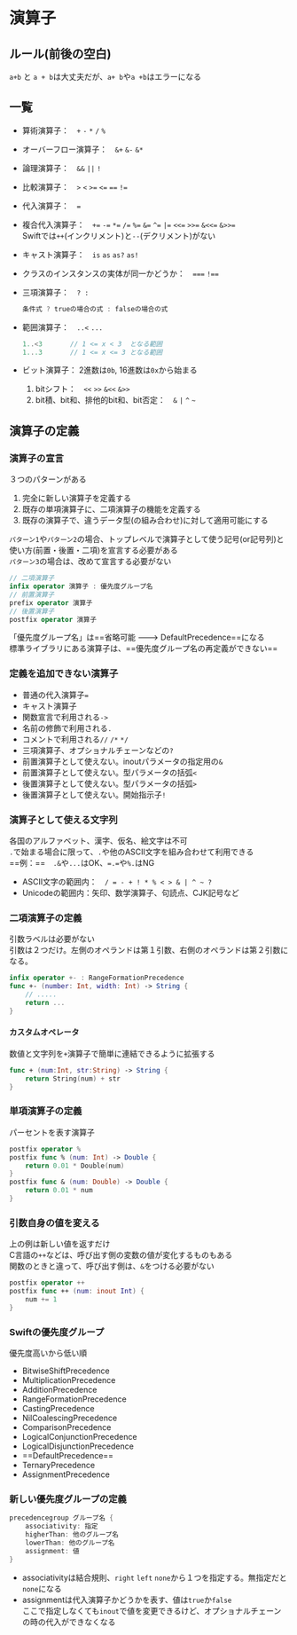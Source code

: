 # 演算子

## ルール(前後の空白)

`a+b` と `a + b`は大丈夫だが、`a+ b`や`a +b`はエラーになる

## 一覧

- 算術演算子：　`+` `-` `*` `/` `%`
- オーバーフロー演算子：　`&+` `&-` `&*`
- 論理演算子：　`&&` `||` `!`
- 比較演算子：　`>` `<` `>=` `<=` `==` `!=`
- 代入演算子：　`=`
- 複合代入演算子：　`+=` `-=` `*=` `/=` `%=` `&=` `^=` `|=` `<<=` `>>=` `&<<=` `&>>=`  
    Swiftでは`++`(インクリメント)と`--`(デクリメント)がない
- キャスト演算子：　`is` `as` `as?` `as!`
- クラスのインスタンスの実体が同一かどうか：　`===` `!==`
- 三項演算子：　` ? : `

    ```swift
    条件式 ? trueの場合の式 : falseの場合の式
    ```

- 範囲演算子：　`..<` `...`

    ```swift
    1..<3       // 1 <= x < 3  となる範囲
    1...3       // 1 <= x <= 3 となる範囲
    ```

- ビット演算子： 2進数は`0b`, 16進数は`0x`から始まる
  1. bitシフト：　`<<` `>>` `&<<` `&>>`
  2. bit積、bit和、排他的bit和、bit否定：　`&` `|` `^` `~`

## 演算子の定義

### 演算子の宣言

３つのパターンがある

1. 完全に新しい演算子を定義する
2. 既存の単項演算子に、二項演算子の機能を定義する
3. 既存の演算子で、違うデータ型(の組み合わせ)に対して適用可能にする

`パターン1`や`パターン2`の場合、トップレベルで演算子として使う記号(or記号列)と使い方(前置・後置・二項)を宣言する必要がある  
`パターン3`の場合は、改めて宣言する必要がない

```swift
// 二項演算子
infix operator 演算子 : 優先度グループ名
// 前置演算子
prefix operator 演算子
// 後置演算子
postfix operator 演算子
```

「優先度グループ名」は==省略可能 ---> DefaultPrecedence==になる  
標準ライブラリにある演算子は、==優先度グループ名の再定義ができない==

### 定義を追加できない演算子

- 普通の代入演算子`=`
- キャスト演算子
- 関数宣言で利用される`->`
- 名前の修飾で利用される`.`
- コメントで利用される`//` `/*` `*/`
- 三項演算子、オプショナルチェーンなどの`?`
- 前置演算子として使えない。inoutパラメータの指定用の`&`
- 前置演算子として使えない。型パラメータの括弧`<`
- 後置演算子として使えない。型パラメータの括弧`>`
- 後置演算子として使えない。開始指示子`!`

### 演算子として使える文字列

各国のアルファベット、漢字、仮名、絵文字は不可  
`.`で始まる場合に限って、`.`や他のASCII文字を組み合わせて利用できる  
==例：==　`.&`や`...`はOK、`=.=`や`%.`はNG

- ASCII文字の範囲内：　`/ = - + ! * % < > & | ^ ~ ?`
- Unicodeの範囲内：矢印、数学演算子、句読点、CJK記号など

### 二項演算子の定義

引数ラベルは必要がない  
引数は２つだけ。左側のオペランドは第１引数、右側のオペランドは第２引数になる。

```swift
infix operator +- : RangeFormationPrecedence
func +- (number: Int, width: Int) -> String {
    // .....
    return ...
}
```

#### カスタムオペレータ

数値と文字列を`+`演算子で簡単に連結できるように拡張する

```swift
func + (num:Int, str:String) -> String {
    return String(num) + str
}
```

### 単項演算子の定義

パーセントを表す演算子

```swift
postfix operator %
postfix func % (num: Int) -> Double {
    return 0.01 * Double(num)
}
postfix func & (num: Double) -> Double {
    return 0.01 * num
}
```

### 引数自身の値を変える

上の例は新しい値を返すだけ  
C言語の`++`などは、呼び出す側の変数の値が変化するものもある  
関数のときと違って、呼び出す側は、`&`をつける必要がない

```swift
postfix operator ++
postfix func ++ (num: inout Int) {
    num += 1
}
```

### Swiftの優先度グループ

優先度高いから低い順

- BitwiseShiftPrecedence
- MultiplicationPrecedence
- AdditionPrecedence
- RangeFormationPrecedence
- CastingPrecedence
- NilCoalescingPrecedence
- ComparisonPrecedence
- LogicalConjunctionPrecedence
- LogicalDisjunctionPrecedence
- ==DefaultPrecedence==
- TernaryPrecedence
- AssignmentPrecedence

### 新しい優先度グループの定義

```swift
precedencegroup グループ名 {
    associativity: 指定
    higherThan: 他のグループ名
    lowerThan: 他のグループ名
    assignment: 値
}
```

- associativityは結合規則、`right` `left` `none`から１つを指定する。無指定だと`none`になる
- assignmentは代入演算子かどうかを表す、値は`true`か`false`  
    ここで指定しなくても`inout`で値を変更できるけど、オプショナルチェーンの時の代入ができなくなる
